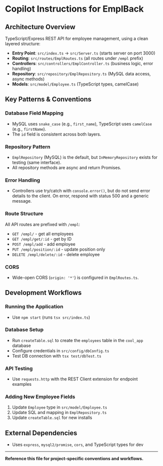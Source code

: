 
# Copilot Instructions for EmplBack

## Architecture Overview
TypeScript/Express REST API for employee management, using a clean layered structure:
- **Entry Point**: `src/index.ts` → `src/Server.ts` (starts server on port 3000)
- **Routing**: `src/routes/EmplRoutes.ts` (all routes under `/empl` prefix)
- **Controllers**: `src/controllers/EmplController.ts` (business logic, error handling)
- **Repository**: `src/repository/EmplRepository.ts` (MySQL data access, async methods)
- **Models**: `src/model/Employee.ts` (TypeScript types, camelCase)

## Key Patterns & Conventions


### Database Field Mapping
- MySQL uses `snake_case` (e.g., `first_name`), TypeScript uses `camelCase` (e.g., `firstName`).
- The `id` field is consistent across both layers.


### Repository Pattern
- `EmplRepository` (MySQL) is the default, but `InMemoryRepository` exists for testing (same interface).
- All repository methods are async and return Promises.


### Error Handling
- Controllers use try/catch with `console.error()`, but do not send error details to the client. On error, respond with status 500 and a generic message.


### Route Structure
All API routes are prefixed with `/empl`:
- `GET /empl/` - get all employees
- `GET /empl/get/:id` - get by ID
- `POST /empl/add` - add employee
- `PUT /empl/position/:id` - update position only
- `DELETE /empl/delete/:id` - delete employee


### CORS
- Wide-open CORS (`origin: '*'`) is configured in `EmplRoutes.ts`.


## Development Workflows

### Running the Application
- Use `npm start` (runs `tsx src/index.ts`)


### Database Setup
- Run `createTable.sql` to create the `employees` table in the `cool_app` database
- Configure credentials in `src/config/dbConfig.ts`
- Test DB connection with `tsx test/dbTest.ts`


### API Testing
- Use `requests.http` with the REST Client extension for endpoint examples


### Adding New Employee Fields
1. Update `Employee` type in `src/model/Employee.ts`
2. Update SQL and mapping in `EmplRepository.ts`
3. Update `createTable.sql` for new installs


## External Dependencies
- Uses `express`, `mysql2/promise`, `cors`, and TypeScript types for dev

---

**Reference this file for project-specific conventions and workflows.**
